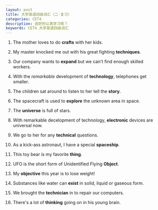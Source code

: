```yaml
---
layout: post
title: 大学英语四级词汇（二·复习）
categories: CET4
description: 说好的认真学习呢？
keywords: CET4 大学英语四级词汇
---
```

1. The mother loves to do **crafts** with her kids.


2. My master knocked me out with his great fighting **techniques**.


3. Our company wants to **expand** but we can't find enough skilled workers.


4. With the *remarkable* development of **technology**, telephones get smaller.


5. The children sat around to listen to her tell the **story**.


6. The spacecraft is used to **explore** the unknown area in space.


7. The **universe** is full of stars.


8. With remarkable decelopment of technology, **electronic** devices are universal now.


9. We go to her for any **technical** questions.


10. As a kick-ass astronaut, I have a special **spaceship**.


11. This toy bear is my favorite **thing**.


12. UFO is the short form of Unidentified Flying **Object**.


13. My **objective** this year is to lose weight!


14. Substances like water can **exist** in solid, liquid or gaseous form.


15. We brought the **technician** in to repair our computers.


16. There's a lot of **thinking** going on in his young brain.

